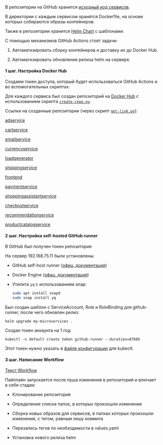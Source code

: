 В репозитории на GitHub хранится [исходный код сервисов](https://github.com/vladaderina/MAD/tree/main/src).

В директории с каждым сервисом хранятся Dockerfile, на основе которых собираются образы контейнеров.

Также в репозитории хранится [Helm Chart](https://github.com/vladaderina/MAD/tree/main/helm) с шаблонами.

С помощью механизмов GitHub Actions стоят задачи:

 1. Автоматизировать сборку контейнеров и доставку их до Docker Hub.

 2. Автоматизировать обновление релиза helm на сервере.

#### 1 шаг. Настройка Docker Hub

Создаем токен доступа, который будет использоваться GitHub Actions и во вспомогательных скриптах.

Для каждого сервиса был создан репозиторий на [Docker Hub](https://hub.docker.com/) с использованием скрипта [`create-repo.py`](https://github.com/vladaderina/MAD/blob/main/scripts/docker-hub/create-repo.py).

Ссылки на созданные репозитории (через скрипт [`get-link.py`](https://github.com/vladaderina/MAD/blob/main/scripts/docker-hub/get-link.py)): 

[adservice](https://hub.docker.com/r/vladaderina/adservice)

[cartservice](https://hub.docker.com/r/vladaderina/cartservice)

[emailservice](https://hub.docker.com/r/vladaderina/emailservice)

[currencyservice](https://hub.docker.com/r/vladaderina/currencyservice)

[loadgenerator](https://hub.docker.com/r/vladaderina/loadgenerator)

[shippingservice](https://hub.docker.com/r/vladaderina/shippingservice)

[frontend](https://hub.docker.com/r/vladaderina/frontend)

[paymentservice](https://hub.docker.com/r/vladaderina/paymentservice)

[shoppingassistantservice](https://hub.docker.com/r/vladaderina/shoppingassistantservice)

[checkoutservice](https://hub.docker.com/r/vladaderina/checkoutservice)

[recommendationservice](https://hub.docker.com/r/vladaderina/recommendationservice)

[productcatalogservice](https://hub.docker.com/r/vladaderina/productcatalogservice)

#### 2 шаг. Настройка self-hosted GitHub runner

В GitHub был получен токен репозитория

На сервер 192.168.75.11 были установлены:

 - GitHub self-host runner ([офиц. документация](https://github.com/vladaderina/MAD/settings/actions/runners/new?arch=x64&os=linux))

 - Docker Engine ([офиц. документация](https://docs.docker.com/engine/install/ubuntu/))

 - Утилита `yq` с использованием snap:

    ```bash
    sudo apt install snapd
    sudo snap install yq
    ```

Был создан шаблон с ServiceAccount, Role и RoleBinding для github-runner, после чего обновлен релиз:
```
helm upgrade my-microservices .
```

Создан токен аккаунта на 1 год:

```
kubectl -n default create token github-runner --duration=8760h
```

Этот токен нужно указать в [файле конфигурации](https://github.com/vladaderina/MAD/tree/main/meta/kubeconfig-github) для kubectl.


#### 3 шаг. Написание Workflow

[Текст Workflow](https://github.com/vladaderina/MAD/blob/main/.github/workflows/ci-cd.yaml)

Пайплайн запускается после пуша изменения в репозиторий и влючает в себя стадии:

- Клонирование репозитория

- Определение списка папок, в которых произошли изменения

- Сборка новых образов для сервисов, в папках которых произошли изменения, с тегом, равным хешу коммита

- Перезапись тегов по необходимости в values.yaml

- Установка нового релиза helm